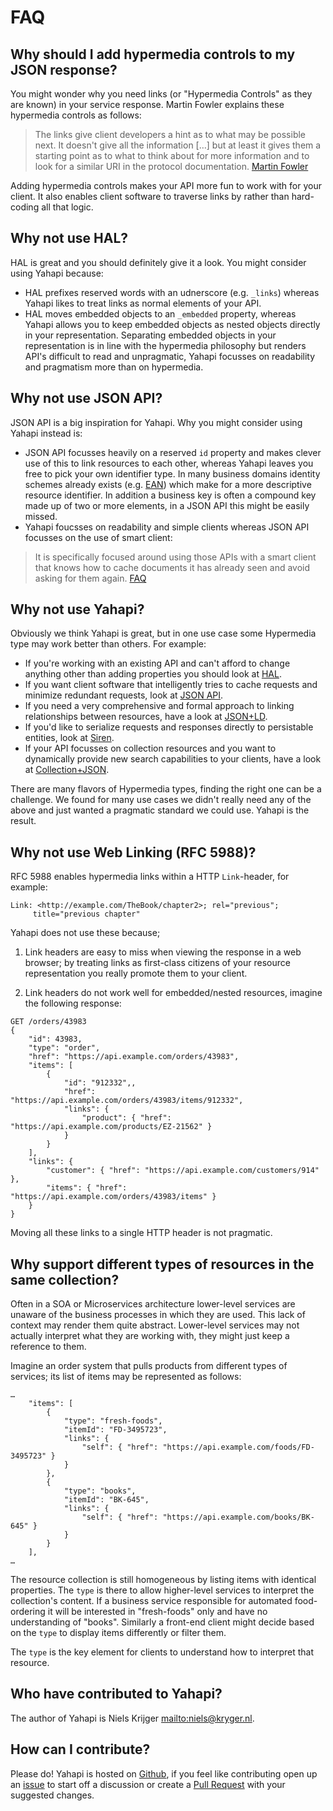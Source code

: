 # FAQ

## Why should I add hypermedia controls to my JSON response?

You might wonder why you need links (or "Hypermedia Controls" as they are known) in your service response. Martin Fowler explains these hypermedia controls as follows:

> The links give client developers a hint as to what may be possible next. It doesn't give all the information […] but at least it gives them a starting point as to what to think about for more information and to look for a similar URI in the protocol documentation. [Martin Fowler](http://martinfowler.com/articles/richardsonMaturityModel.html)

Adding hypermedia controls makes your API more fun to work with for your client. It also enables client software to traverse links by rather than hard-coding all that logic.

## Why not use HAL?

HAL is great and you should definitely give it a look. You might consider using Yahapi because:

* HAL prefixes reserved words with an udnerscore (e.g. `_links`) whereas Yahapi likes to treat links as normal elements of your API.
* HAL moves embedded objects to an `_embedded` property, whereas Yahapi allows you to keep embedded objects as nested objects directly in your representation. Separating embedded objects in your representation is in line with the hypermedia philosophy but renders API's difficult to read and unpragmatic, Yahapi focusses on readability and pragmatism more than on hypermedia.

## Why not use JSON API?

JSON API is a big inspiration for Yahapi. Why you might consider using Yahapi instead is:

* JSON API focusses heavily on a reserved `id` property and makes clever use of this to link resources to each other, whereas Yahapi leaves you free to pick your own identifier type. In many business domains identity schemes already exists (e.g. [EAN](http://en.wikipedia.org/wiki/International_Article_Number_(EAN))) which make for a more descriptive resource identifier. In addition a business key is often a compound key made up of two or more elements, in a JSON API this might be easily missed.
* Yahapi foucsses on readability and simple clients whereas JSON API focusses on the use of smart client:
> It is specifically focused around using those APIs with a smart client that knows how to cache documents it has already seen and avoid asking for them again. [FAQ](http://jsonapi.org/faq/)

## Why not use Yahapi?

Obviously we think Yahapi is great, but in one use case some Hypermedia type may work better than others. For example:

* If you're working with an existing API and can't afford to change anything other than adding properties you should look at [HAL](http://stateless.co/hal_specification.html).
* If you want client software that intelligently tries to cache requests and minimize redundant requests, look at [JSON API](http://jsonapi.org/). 
* If you need a very comprehensive and formal approach to linking relationships between resources, have a look at [JSON+LD](http://json-ld.org/).
* If you'd like to serialize requests and responses directly to persistable entities, look at [Siren](https://github.com/kevinswiber/siren).
* If your API focusses on collection resources and you want to dynamically provide new search capabilities to your clients, have a look at [Collection+JSON](http://amundsen.com/media-types/collection/).

There are many flavors of Hypermedia types, finding the right one can be a challenge. We found for many use cases we didn't really need any of the above and just wanted a pragmatic standard we could use. Yahapi is the result.

## Why not use Web Linking (RFC 5988)?

RFC 5988 enables hypermedia links within a HTTP `Link`-header, for example:

	Link: <http://example.com/TheBook/chapter2>; rel="previous";
         title="previous chapter"

Yahapi does not use these because;

1) Link headers are easy to miss when viewing the response in a web browser; by treating links as first-class citizens of your resource representation you really promote them to your client.

2) Link headers do not work well for embedded/nested resources, imagine the following response:

```
GET /orders/43983
{
    "id": 43983,
    "type": "order",
    "href": "https://api.example.com/orders/43983",
    "items": [
        {
            "id": "912332",,
            "href": "https://api.example.com/orders/43983/items/912332",
            "links": {
                "product": { "href": "https://api.example.com/products/EZ-21562" }
            }
        }
    ],
    "links": {
        "customer": { "href": "https://api.example.com/customers/914" },
        "items": { "href": "https://api.example.com/orders/43983/items" }
    }
}
```
Moving all these links to a single HTTP header is not pragmatic.

## Why support different types of resources in the same collection?

Often in a SOA or Microservices architecture lower-level services are unaware of the business processes in which they are used. This lack of context may render them quite abstract. Lower-level services may not actually interpret what they are working with, they might just keep a reference to them. 

Imagine an order system that pulls products from different types of services; its list of items may be represented as follows:

```
…
	"items": [
        {
            "type": "fresh-foods",
            "itemId": "FD-3495723",
            "links": {
                "self": { "href": "https://api.example.com/foods/FD-3495723" }
            }
        },
        {
            "type": "books",
            "itemId": "BK-645",
            "links": {
                "self": { "href": "https://api.example.com/books/BK-645" }
            }
        }
    ],
…
```
The resource collection is still homogeneous by listing items with identical properties. The `type`  is there to allow higher-level services to interpret the collection's content. If a business service responsible for automated food-ordering it will be interested in "fresh-foods" only and have no understanding of "books". Similarly a front-end client might decide based on the `type` to display items differently or filter them.

The `type` is the key element for clients to understand how to interpret that resource.

## Who have contributed to Yahapi?

The author of Yahapi is Niels Krijger <mailto:niels@kryger.nl>.

## How can I contribute?

Please do! Yahapi is hosted on [Github](https://github.com/nielskrijger/yahapi), if you feel like contributing open up an [issue](https://github.com/nielskrijger/yahapi/issues) to start off a discussion or create a [Pull Request](https://github.com/nielskrijger/yahapi/pulls) with your suggested changes.
